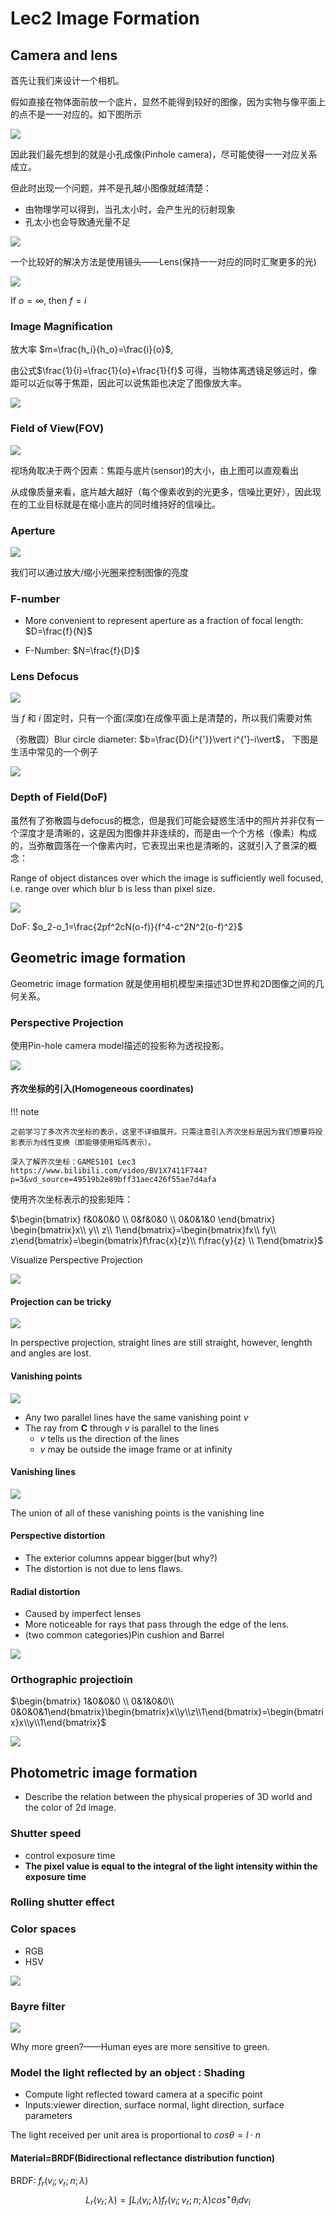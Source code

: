 # Lec2 Image Formation

## Camera and lens

首先让我们来设计一个相机。

假如直接在物体面前放一个底片，显然不能得到较好的图像，因为实物与像平面上的点不是一一对应的。如下图所示

![](image/2.0.png)

因此我们最先想到的就是小孔成像(Pinhole camera)，尽可能使得一一对应关系成立。

但此时出现一个问题，并不是孔越小图像就越清楚：

- 由物理学可以得到，当孔太小时，会产生光的衍射现象
- 孔太小也会导致通光量不足

![](image/2.01.png)



一个比较好的解决方法是使用镜头——Lens(保持一一对应的同时汇聚更多的光)

![](image/2.1.png)

If $o=\infty$, then $f=i$

### Image Magnification

放大率 $m=\frac{h_i}{h_o}=\frac{i}{o}$, 

由公式$\frac{1}{i}=\frac{1}{o}+\frac{1}{f}$ 可得，当物体离透镜足够远时，像距可以近似等于焦距，因此可以说焦距也决定了图像放大率。

![](image/2.2.png)



### Field of  View(FOV)

![](image/2.3.png)

视场角取决于两个因素：焦距与底片(sensor)的大小，由上图可以直观看出

从成像质量来看，底片越大越好（每个像素收到的光更多，信噪比更好），因此现在的工业目标就是在缩小底片的同时维持好的信噪比。



### Aperture

![](image/2.4.png)

我们可以通过放大/缩小光圈来控制图像的亮度



### F-number

- More convenient to represent aperture as a fraction of focal length: $D=\frac{f}{N}$

- F-Number: $N=\frac{f}{D}$



### Lens Defocus

![](image/2.5.png)

当 $f$ 和 $i$ 固定时，只有一个面(深度)在成像平面上是清楚的，所以我们需要对焦



（弥散圆）Blur circle diameter: $b=\frac{D}{i^{'}}\vert i^{'}-i\vert$， 下图是生活中常见的一个例子

![](image/2.6.png)



### Depth of Field(DoF)

虽然有了弥散圆与defocus的概念，但是我们可能会疑惑生活中的照片并非仅有一个深度才是清晰的，这是因为图像并非连续的，而是由一个个方格（像素）构成的，当弥散圆落在一个像素内时，它表现出来也是清晰的，这就引入了景深的概念：

Range of object distances over which the image is sufficiently well focused, i.e. range over which blur b is less than pixel size.

![](image/2.7.png)

DoF: $o_2-o_1=\frac{2pf^2cN(o-f)}{f^4-c^2N^2(o-f)^2}$



## Geometric image formation

Geometric image formation 就是使用相机模型来描述3D世界和2D图像之间的几何关系。

### Perspective Projection

使用Pin-hole camera model描述的投影称为透视投影。

![](image/2.8.png)

#### 齐次坐标的引入(Homogeneous coordinates)

!!! note

    之前学习了多次齐次坐标的表示，这里不详细展开。只需注意引入齐次坐标是因为我们想要将投影表示为线性变换（即能够使用矩阵表示）。
    
    深入了解齐次坐标：GAMES101 Lec3 https://www.bilibili.com/video/BV1X7411F744?p=3&vd_source=49519b2e89bff31aec426f55ae7d4afa

使用齐次坐标表示的投影矩阵：

$\begin{bmatrix}
f&0&0&0 \\ 
0&f&0&0 \\ 0&0&1&0 
\end{bmatrix} \begin{bmatrix}x\\ y\\ z\\ 1\end{bmatrix}=\begin{bmatrix}fx\\ fy\\ z\end{bmatrix}=\begin{bmatrix}f\frac{x}{z}\\ f\frac{y}{z} \\ 1\end{bmatrix}$




Visualize Perspective Projection

![](image/2.10.png)

#### Projection can be tricky

![](image/2.11.png)

In perspective projection, straight lines are still straight, however, lenghth and angles are lost.

#### Vanishing points

![](image/2.12.png)

- Any two parallel lines have the same vanishing point $v$
- The ray from **C** through $v$ is parallel to the lines
    - $v$ tells us the direction of the lines
    - $v$ may be outside the image frame or at infinity

#### Vanishing lines



![](image/2.13.png)



The union of all of these vanishing points is the vanishing line

#### Perspective distortion

- The exterior columns appear bigger(but why?)
- The distortion is not due to lens flaws.

#### Radial distortion

- Caused by imperfect lenses
- More noticeable for rays that pass through the edge of the lens.
- (two common categories)Pin cushion and Barrel

![](image/2.14.png)



### Orthographic projectioin

$\begin{bmatrix} 1&0&0&0 \\ 0&1&0&0\\ 0&0&0&1\end{bmatrix}\begin{bmatrix}x\\y\\z\\1\end{bmatrix}=\begin{bmatrix}x\\y\\1\end{bmatrix}$

![](image/2.15.png)

## Photometric image formation

- Describe the relation between the physical properies of 3D world and the color of 2d image.

### Shutter speed

- control exposure time
- **The pixel value is equal to the integral of the light intensity within the exposure time**

### Rolling shutter effect

### Color spaces

- RGB
- HSV

![](image/2.16.png)



### Bayre filter

![](image/2.18.png)

Why more green?——Human eyes are more sensitive to green.



### Model the light reflected by an object : Shading

- Compute light reflected toward camera at a specific point
- Inputs:viewer direction, surface normal, light direction, surface parameters

The light received per unit area is proportional to $cos\theta = l\cdot n$

#### Material=BRDF(Bidirectional reflectance distribution function)

BRDF: $f_r(v_i;v_r;n;\lambda)$
$$
L_r(v_r;\lambda)=\int L_i(v_i;\lambda)f_r(v_i;v_r;n;\lambda)cos^{+}\theta_idv_i
$$

